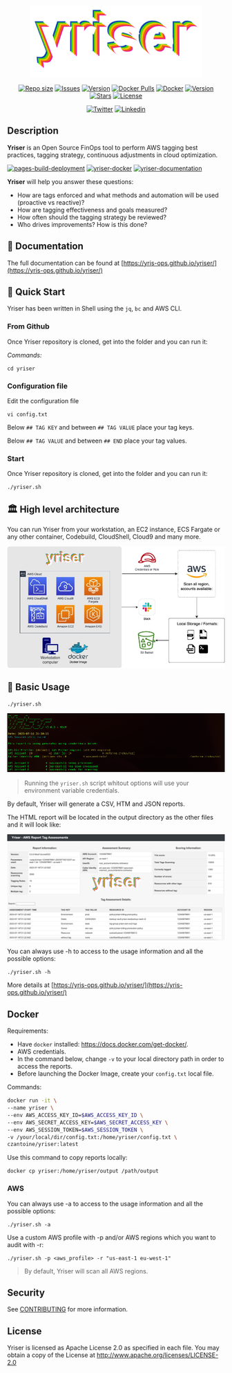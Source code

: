 <p align="center">
  <img alt="Yriser logo" src="file/yriser-logo.png" />
</p>

<p align="center">
	<a href="https://github.com/yris-ops/yriser"><img alt="Repo size" src="https://img.shields.io/github/repo-size/yris-ops/yriser"></a>
  <a href="https://github.com/yris-ops/yriser/issues"><img alt="Issues" src="https://img.shields.io/github/issues/yris-ops/yriser"></a>
  <a href="https://github.com/yris-ops/yriser/releases"><img alt="Version" src="https://img.shields.io/github/v/release/yris-ops/yriser?include_prereleases"></a>
  <a href="https://hub.docker.com/r/czantoine/yriser"><img alt="Docker Pulls" src="https://img.shields.io/docker/pulls/czantoine/yriser"></a>
  <a href="https://hub.docker.com/r/czantoine/yriser"><img alt="Docker" src="https://img.shields.io/docker/image-size/czantoine/yriser"></a>
  <a href="https://github.com/yris-ops/yriser/releases"><img alt="Version" src="https://img.shields.io/github/release-date/yris-ops/yriser"></a>
	<a href="https://github.com/yris-ops/yriser"><img alt="Stars" src="https://img.shields.io/github/stars/Yris-ops/yriser"></a>
  <a href="https://github.com/yris-ops/yriser"><img alt="License" src="https://img.shields.io/github/license/yris-ops/yriser"></a>
</p>

<p align="center">
	<a href="https://twitter.com/cz_antoine"><img alt="Twitter" src="https://img.shields.io/twitter/follow/cz_antoine?style=social"></a>
	<a href="https://www.linkedin.com/in/antoine-cichowicz-837575b1"><img alt="Linkedin" src="https://img.shields.io/badge/-Antoine-blue?style=flat-square&logo=Linkedin&logoColor=white"></a>
</p>

## Description

**Yriser** is an Open Source FinOps tool to perform AWS tagging best practices, tagging strategy, continuous adjustments in cloud optimization.

[![pages-build-deployment](https://github.com/Yris-ops/yriser/actions/workflows/pages/pages-build-deployment/badge.svg)](https://github.com/Yris-ops/yriser/actions/workflows/pages/pages-build-deployment)
[![yriser-docker](https://github.com/Yris-ops/yriser/actions/workflows/docker.yml/badge.svg)](https://github.com/Yris-ops/yriser/actions/workflows/docker.yml)
[![yriser-documentation](https://github.com/Yris-ops/yriser/actions/workflows/documentation.yml/badge.svg)](https://github.com/Yris-ops/yriser/actions/workflows/documentation.yml)

**Yriser** will help you answer these questions:

* How are tags enforced and what methods and automation will be used (proactive vs reactive)?
* How are tagging effectiveness and goals measured?
* How often should the tagging strategy be reviewed?
* Who drives improvements? How is this done?

## 📃 Documentation

The full documentation can be found at [https://yris-ops.github.io/yriser/](https://yris-ops.github.io/yriser/)

## 🚀 Quick Start

Yriser has been written in Shell using the `jq`, `bc` and AWS CLI.

### From Github

Once Yriser repository is cloned, get into the folder and you can run it:

*Commands:*

``` shell
cd yriser
```

### Configuration file

Edit the configuration file 

``` shell
vi config.txt
```

Below `## TAG KEY` and between `## TAG VALUE` place your tag keys. 

Below `## TAG VALUE` and between `## END` place your tag values.

### Start

Once Yriser repository is cloned, get into the folder and you can run it:

``` shell
./yriser.sh
```

## 🏛️ High level architecture

You can run Yriser from your workstation, an EC2 instance, ECS Fargate or any other container, Codebuild, CloudShell, Cloud9 and many more.

![Archi](docs/img/hight-level-architecture.jpg)

## 🏁 Basic Usage

``` shell
./yriser.sh
```

![Short Display Yriser](docs/img/short-display.png)

> Running the `yriser.sh` script whitout options will use your environment variable credentials.

By default, Yriser will generate a CSV, HTM and JSON reports.

The HTML report will be located in the output directory as the other files and it will look like:

![Report output HTML](docs/tutorials/img/output-html.png)

You can always use -h to access to the usage information and all the possible options:

``` shell
./yriser.sh -h
```

More details at [https://yris-ops.github.io/yriser/](https://yris-ops.github.io/yriser/)

## Docker

Requirements:

* Have `docker` installed: https://docs.docker.com/get-docker/.
* AWS credentials.
* In the command below, change `-v` to your local directory path in order to access the reports.
* Before launching the Docker Image, create your `config.txt` local file.

Commands:

``` bash
docker run -it \
--name yriser \
--env AWS_ACCESS_KEY_ID=$AWS_ACCESS_KEY_ID \
--env AWS_SECRET_ACCESS_KEY=$AWS_SECRET_ACCESS_KEY \
--env AWS_SESSION_TOKEN=$AWS_SESSION_TOKEN \
-v /your/local/dir/config.txt:/home/yriser/config.txt \
czantoine/yriser:latest
```

Use this command to copy reports locally:

```
docker cp yriser:/home/yriser/output /path/output
```

### AWS

You can always use -a to access to the usage information and all the possible options:

``` shell
./yriser.sh -a
```

Use a custom AWS profile with -p and/or AWS regions which you want to audit with -r:

``` shell
./yriser.sh -p <aws_profile> -r "us-east-1 eu-west-1"
```

> By default, Yriser will scan all AWS regions.

## Security

See [CONTRIBUTING](CONTRIBUTING.md#security-issue-notifications) for more information.

## License

Yriser is licensed as Apache License 2.0 as specified in each file. You may obtain a copy of the License at <http://www.apache.org/licenses/LICENSE-2.0>
